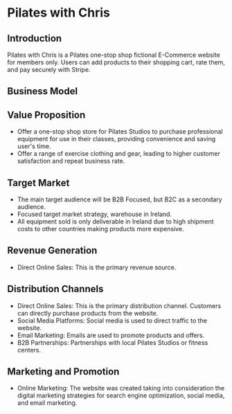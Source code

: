 # Pilates with Chris


## Introduction


Pilates with Chris is a Pilates one-stop shop fictional E-Commerce website for members only. Users can add products to their shopping cart, rate them, and pay securely with Stripe.


## Business Model

## **Value Proposition**
- Offer a one-stop shop store for Pilates Studios to purchase professional equipment for use in their classes, providing convenience and saving user's time.
- Offer a range of exercise clothing and gear, leading to higher customer satisfaction and repeat business rate. 

## **Target Market**
- The main target audience will be B2B Focused, but B2C as a secondary audience.
- Focused target market strategy, warehouse in Ireland. 
- All equipment sold is only deliverable in Ireland due to high shipment costs to other countries making products more expensive. 

## **Revenue Generation**
- Direct Online Sales: This is the primary revenue source.

## **Distribution Channels**
- Direct Online Sales: This is the primary distribution channel. Customers can directly purchase products from the website.
- Social Media Platforms: Social media is used to direct traffic to the website.
- Email Marketing: Emails are used to promote products and offers. 
- B2B Partnerships: Partnerships with local Pilates Studios or fitness centers.

## Marketing and Promotion

- Online Marketing: The website was created taking into consideration the digital marketing strategies for search engine optimization, social media, and email marketing.